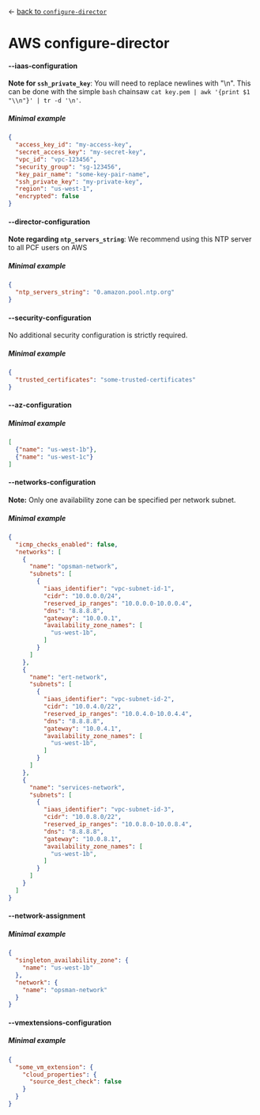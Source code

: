 &larr; [back to `configure-director`](README.md)

# AWS configure-director

#### --iaas-configuration
**Note for `ssh_private_key`**: You will need to replace newlines with "\n".
This can be done with the simple `bash` chainsaw `cat key.pem | awk '{print $1 "\\n"}' | tr -d '\n'`.

##### Minimal example
```json
{
  "access_key_id": "my-access-key",
  "secret_access_key": "my-secret-key",
  "vpc_id": "vpc-123456",
  "security_group": "sg-123456",
  "key_pair_name": "some-key-pair-name",
  "ssh_private_key": "my-private-key",
  "region": "us-west-1",
  "encrypted": false
}

```

#### --director-configuration
**Note regarding `ntp_servers_string`**: We recommend using this NTP server to all PCF users on AWS

##### Minimal example
```json
{
  "ntp_servers_string": "0.amazon.pool.ntp.org"
}
```

#### --security-configuration
No additional security configuration is strictly required.

##### Minimal example
```json
{
  "trusted_certificates": "some-trusted-certificates"
}
```

#### --az-configuration

##### Minimal example
```json
[
  {"name": "us-west-1b"},
  {"name": "us-west-1c"}
]
```

#### --networks-configuration
**Note:** Only one availability zone can be specified per network subnet.

##### Minimal example
```json
{
  "icmp_checks_enabled": false,
  "networks": [
    {
      "name": "opsman-network",
      "subnets": [
        {
          "iaas_identifier": "vpc-subnet-id-1",
          "cidr": "10.0.0.0/24",
          "reserved_ip_ranges": "10.0.0.0-10.0.0.4",
          "dns": "8.8.8.8",
          "gateway": "10.0.0.1",
          "availability_zone_names": [
            "us-west-1b",
          ]
        }
      ]
    },
    {
      "name": "ert-network",
      "subnets": [
        {
          "iaas_identifier": "vpc-subnet-id-2",
          "cidr": "10.0.4.0/22",
          "reserved_ip_ranges": "10.0.4.0-10.0.4.4",
          "dns": "8.8.8.8",
          "gateway": "10.0.4.1",
          "availability_zone_names": [
            "us-west-1b",
          ]
        }
      ]
    },
    {
      "name": "services-network",
      "subnets": [
        {
          "iaas_identifier": "vpc-subnet-id-3",
          "cidr": "10.0.8.0/22",
          "reserved_ip_ranges": "10.0.8.0-10.0.8.4",
          "dns": "8.8.8.8",
          "gateway": "10.0.8.1",
          "availability_zone_names": [
            "us-west-1b",
          ]
        }
      ]
    }
  ]
}
```

#### --network-assignment

##### Minimal example
```json
{
  "singleton_availability_zone": {
    "name": "us-west-1b"
  },
  "network": {
    "name": "opsman-network"
  }
}
```


#### --vmextensions-configuration

##### Minimal example
```json
{
  "some_vm_extension": {
    "cloud_properties": {
      "source_dest_check": false
    }
  }
}
```
